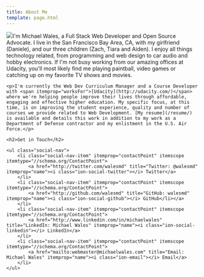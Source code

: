 ```yaml
---
title: About Me
template: page.html
---
```


<div itemscope itemtype="//schema.org/Person">
    <p><img src="//gravatar.com/avatar/533b687cf97f813c620703e41c215fd7?s=200" class="align-right" itemprop="image">I'm <span itemprop="name">Michael Wales</span>, a <span itemprop="jobTitle">Full Stack Web Developer and Open Source Advocate</span>. I live in the <span itemprop="address" itemscope itemtype="//schema.org/PostalAddress"><span itemprop="addressLocality">San Francisco Bay Area</span>, <span itemprop="addressRegion">CA</span></span>, with my girlfriend (<span itemprop="spouse">Daniele</span>), and our three children (<span itemprop="children">Zach, Tiara and Aiden</span>). I enjoy all things technology related, from <span itemprop="makesOffer">programming</span> and <span itemprop="makesOffer">web design</span> to car audio and hobby electronics. If I'm not busy working from our amazing offices at Udacity, you'll most likely find me playing paintball, video games or catching up on my favorite TV shows and movies.</p>

    <p>I'm currently the Web Dev Curriculum Manager and a Course Developer with <span itemprop="worksFor">[Udacity](http://udacity.com/)</span> where we're helping people improve their lives through affordable, engaging and effective higher education. My specific focus, at this time, is on improving the student experience, quality and number of courses we provide related to Web Development. [My resume](/resume/) is available and details this work in addition to my work as a Department of Defense contractor and my enlistment in the U.S. Air Force.</p>

    <h2>Get in Touch</h2>

    <ul class="social-nav">
        <li class="social-nav-item" itemprop="contactPoint" itemscope itemtype="//schema.org/ContactPoint">
            <a href="http://twitter.com/walesmd" title="Twitter: @walesmd" itemprop="name"><i class="ion-social-twitter"></i> Twitter</a>
        </li>
        <li class="social-nav-item" itemprop="contactPoint" itemscope itemtype="//schema.org/ContactPoint">
            <a href="http://github.com/walesmd" title="GitHub: walesmd" itemprop="name"><i class="ion-social-github"></i> GitHub</li></a>
        </li>
        <li class="social-nav-item" itemprop="contactPoint" itemscope itemtype="//schema.org/ContactPoint">
            <a href="http://www.linkedin.com/in/michaelwales" title="LinkedIn: Michael Wales" itemprop="name"><i class="ion-social-linkedin"></i> LinkedIn</a>
        </li>
        <li class="social-nav-item" itemprop="contactPoint" itemscope itemtype="//schema.org/ContactPoint">
            <a href="mailto:webmaster@michaelwales.com" title="Email: Michael Wales" itemprop="name"><i class="ion-email"></i> Email</a>
        </li>
    </ul>
</div>
